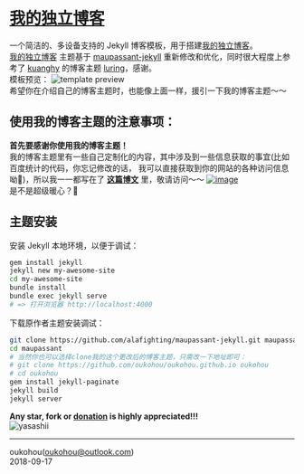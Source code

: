 [我的独立博客](http://www.oukohou.wang/)
=================================

一个简洁的、多设备支持的 Jekyll 博客模板，用于搭建[我的独立博客](http://www.oukohou.wang/)。  
[我的独立博客](http://www.oukohou.wang/) 主题基于 [maupassant-jekyll](https://github.com/alafighting/maupassant-jekyll.git) 
重新修改和优化，同时很大程度上参考了 [kuanghy](https://github.com/kuanghy) 的博客主题 [luring](https://github.com/kuanghy/luring)，感谢。  
模板预览：
![template preview](https://camo.githubusercontent.com/74fd2ccea00a682742515ce1d3725283c3385721/687474703a2f2f6f6f6f2e306f302e6f6f6f2f323031352f31302f32342f353632623562653132313737652e6a7067)  
希望你在介绍自己的博客主题时，也能像上面一样，援引一下我的博客主题～～  


## **使用我的博客主题的注意事项：**  
**首先要感谢你使用我的博客主题！**   
我的博客主题里有一些自己定制化的内容，其中涉及到一些信息获取的事宜(比如百度统计的代码，你忘记修改的话，
我可以直接获取到你的网站的各种访问信息呦🙈)，所以我一一都写在了 **[这篇博文](https://www.oukohou.wang/2018/12/18/notices-for-jekyll-themes-fork/ "对没错，就是是这篇超级暖心的博文")**
 里，敬请访问～～
[![image](https://user-images.githubusercontent.com/16237619/50223307-ca645080-03d5-11e9-9368-0dac86ab1cf8.png)](https://www.oukohou.wang/2018/12/18/notices-for-jekyll-themes-fork/ "点击图像直达博文～～")  
是不是超级暖心？🐼    


## 主题安装

安装 Jekyll 本地环境，以便于调试：

```bash
gem install jekyll
jekyll new my-awesome-site
cd my-awesome-site
bundle install
bundle exec jekyll serve
# => 打开浏览器 http://localhost:4000
```

下载原作者主题安装调试：

```bash
git clone https://github.com/alafighting/maupassant-jekyll.git maupassant
cd maupassant
# 当然你也可以选择clone我的这个更改后的博客主题，只需改一下地址即可：
# git clone https://github.com/oukohou/oukohou.github.io oukohou
# cd oukohou
gem install jekyll-paginate
jekyll build
jekyll server
```

**Any star, fork or [donation](https://www.oukohou.wang/donate/ "赏个铜板") is highly appreciated!!!**  
![yasashii](https://s1.ax2x.com/2018/12/19/5Qxfd6.jpg "当然，女孩子会更温柔的啦～～")  

------

oukohou(<oukohou@outlook.com>)<br>
2018-09-17
